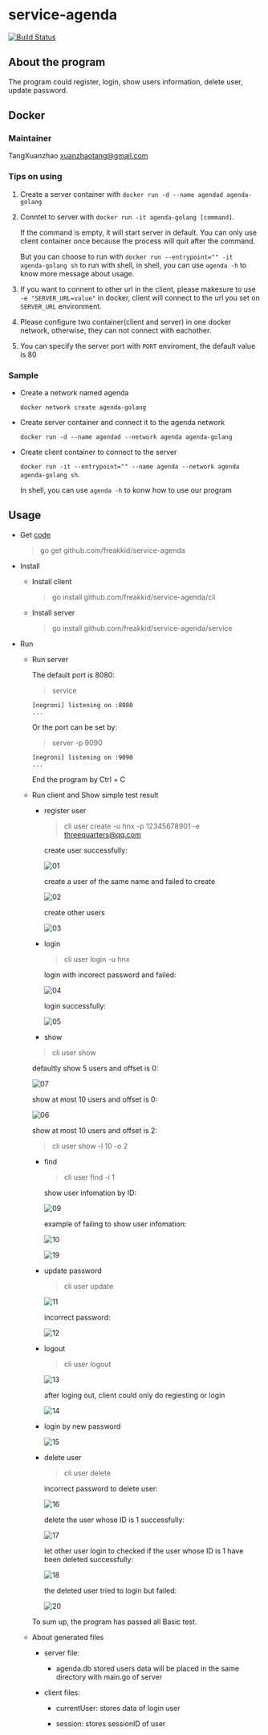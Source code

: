 # service-agenda

[![Build Status](https://travis-ci.org/freakkid/service-agenda.svg?branch=master)](https://travis-ci.org/freakkid/service-agenda)


## About the program

The program could register, login, show users information, delete user, update password.

## Docker

### Maintainer

TangXuanzhao xuanzhaotang@gmail.com

### Tips on using

1. 
    Create a server container with `docker run -d --name agendad agenda-golang`

2. 
    Conntet to server with `docker run -it agenda-golang [command]`.
    
    If the command is empty, it will start server in default. You can only use client container once because the process will quit after the command.

    But you can choose to run with `docker run --entrypoint="" -it agenda-golang sh` to run with shell, in shell, you can use `agenda -h` to know more message about usage.

3. 
    If you want to connent to other url in the client, please makesure to use `-e "SERVER_URL=value"` in docker, client will connect to the url you set on `SERVER_URL` environment.

4. 
    Please configure two container(client and server) in one docker network, otherwise, they can not connect with eachother.

5. 
    You can specify the server port with `PORT` enviroment, the default value is 80


### Sample

- Create a network named agenda

    `docker network create agenda-golang`

- Create server container and connect it to the agenda network
    
    `docker run -d --name agendad --network agenda agenda-golang`
    
- Create client container to connect to the server
    
    `docker run -it --entrypoint="" --name agenda --network agenda agenda-golang sh`.
    
    In shell, you can use `agenda -h` to konw how to use our program

## Usage

* Get [code](https://github.com/freakkid/service-agenda)

    > go get github.com/freakkid/service-agenda

* Install

    + Install client

        > go install github.com/freakkid/service-agenda/cli
    
    + Install server

        > go install github.com/freakkid/service-agenda/service

* Run
    
    + Run server

        The default port is 8080:

        > service

        ```
        [negroni] listening on :8080
        ...
        ```

        Or the port can be set by:

        > server -p 9090

        ```
        [negroni] listening on :9090
        ...
        ```

        End the program by Ctrl + C


    + Run client and Show simple test result

        - register user

            > cli user create -u hnx -p 12345678901 -e threequarters@qq.com

            create user successfully:

            ![01](images/01.png)

            create a user of the same name and failed to create

            ![02](images/02.png)

            create other users

            ![03](images/03.png)

        - login
        
            > cli user login -u hnx

            login with incorect password and failed:

            ![04](images/04.png)

            login successfully:

            ![05](images/05.png)
        
        - show
        
        > cli user show

        defaultly show 5 users and offset is 0:

        ![07](images/07.png)

        show at most 10 users and offset is 0:

        ![06](images/06.png)

        show at most 10 users and offset is 2:

        >  cli user show -l 10 -o 2


        - find
        
            >  cli user find -i 1

            show user infomation by ID:

            ![09](images/09.png)

            example of failing to show user infomation:

            ![10](images/10.png)

            ![19](images/19.png)
           
        - update password
            
            > cli user update

            ![11](images/11.png)

            incorrect password:

            ![12](images/12.png)

        - logout
        
            > cli user logout
            
            ![13](images/13.png)

            after loging out, client could only do regiesting or login

            ![14](images/14.png)

        - login by new password
            
            ![15](images/15.png)

        - delete user

            > cli user delete

            incorrect password to delete user:

            ![16](images/16.png)

            delete the user whose ID is 1 successfully:

            ![17](images/17.png)

            let other user login to checked if the user whose ID is 1 have been deleted successfully:

            ![18](images/18.png)

            the deleted user tried to login but failed:

            ![20](images/20.png)

        To sum up, the program has passed all Basic test.

    * About generated files
        
        - server file:

            + agenda.db stored users data will be placed in the same directory with main.go of server

        - client files:

            + currentUser: stores data of login user

            + session: stores sessionID of user
